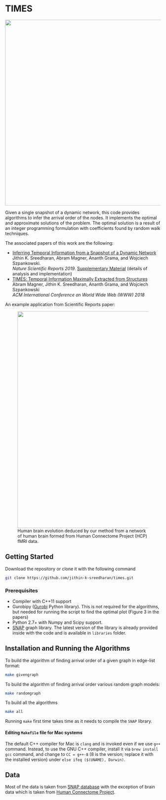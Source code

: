 # TIMES
<!-- ![image](https://user-images.githubusercontent.com/19230005/53579065-e0fdf500-3b46-11e9-9437-6471a42f26f4.png) -->
<img src="https://user-images.githubusercontent.com/19230005/53579065-e0fdf500-3b46-11e9-9437-6471a42f26f4.png" width="600">


Given a single snapshot of a dynamic network, this code provides algorithms to infer the arrival order of the nodes.
It implements the optimal and approximate solutions of the problem. The optimal solution is a result of an integer programming formulation with coefficients found by random walk techniques.

The associated papers of this work are the following:
* [Inferring Temporal Information from a Snapshot of a Dynamic Network](https://rdcu.be/boQ5z)\
Jithin K. Sreedharan, Abram Magner, Ananth Grama, and Wojciech Szpankowski.\
_Nature Scientific Reports 2019_. [Supplementary Material](https://static-content.springer.com/esm/art%3A10.1038%2Fs41598-019-38912-0/MediaObjects/41598_2019_38912_MOESM1_ESM.pdf) (details of analysis and implementation)
* [TIMES: Temporal Information Maximally Extracted from Structures](https://dl.acm.org/citation.cfm?id=3186105)\
Abram Magner, Jithin K. Sreedharan, Ananth Grama, and Wojciech Szpankowski\
_ACM International Conference on World Wide Web (WWW) 2018_

An example application from Scientific Reports paper:
<figure>
<img src="https://user-images.githubusercontent.com/19230005/53579668-fcb5cb00-3b47-11e9-8e39-dfd186865462.png" width="700">
<figcaption>
Human brain evolution deduced by our method from a network of human brain formed from Human Connectome Project (HCP) fMRI data.
</figcaption>
</figure>

## Getting Started
Download the repository or clone it with the following command
```bash
git clone https://github.com/jithin-k-sreedharan/times.git
```

### Prerequisites
- Compiler with C++11 support
- Gurobipy ([Gurobi](http://www.gurobi.com/) Python library). This is not required for the algorithms, but needed for running the script to find the optimal plot (Figure 3 in the papers)
- Python 2.7+ with Numpy and Scipy support.
- [SNAP](https://snap.stanford.edu/snap/index.html) graph library. The latest version of the library is already provided inside with the code and is available in `libraries` folder.

## Installation and Running the Algorithms
To build the algorithm of finding arrival order of a given graph in edge-list format:
```bash
make givengraph
```
To build the algorithm of finding arrival order various random graph models:
```bash
make randomgraph
```
To build all the algorithms
```bash
make all
```
Running `make` first time takes time as it needs to compile the `SNAP` library.

#### Editing `Makefile` file for Mac systems
The default C++ compiler for Mac is `clang` and is invoked even if we use `g++` command. Instead, to use the GNU C++ compiler, install it via `brew install gcc` command, and change to `CC = g++-8` (8 is the version; replace it with the installed version) under `else ifeq ($(UNAME), Darwin)`.

## Data
Most of the data is taken from [SNAP database](https://snap.stanford.edu/data/index.html) with the exception of brain data which is taken from [Human Connectome Project](https://www.humanconnectome.org/study/hcp-young-adult/document/extensively-processed-fmri-data-documentation).
<!-- For the brain Connectome data, please download the brain connectome data from [here](link). The data is cleaned matrix version of the original human connectome project data. The code to clean the data is available here.
 -->
